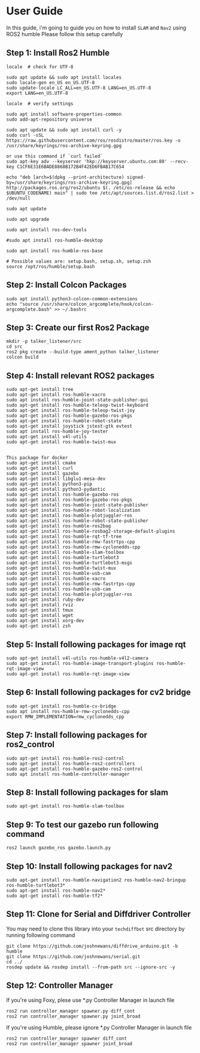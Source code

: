# User Guide

In this guide, i'm going to guide you on how to install `SLAM` and `Nav2` using ROS2 humble
Please follow this setup carefully

## Step 1: Install Ros2 Humble 
```
locale  # check for UTF-8

sudo apt update && sudo apt install locales
sudo locale-gen en_US en_US.UTF-8
sudo update-locale LC_ALL=en_US.UTF-8 LANG=en_US.UTF-8
export LANG=en_US.UTF-8

locale  # verify settings

sudo apt install software-properties-common
sudo add-apt-repository universe

sudo apt update && sudo apt install curl -y
sudo curl -sSL https://raw.githubusercontent.com/ros/rosdistro/master/ros.key -o /usr/share/keyrings/ros-archive-keyring.gpg

or use this command if `curl failed`
sudo apt-key adv --keyserver 'hkp://keyserver.ubuntu.com:80' --recv-key C1CF6E31E6BADE8868B172B4F42ED6FBAB17C654

echo "deb [arch=$(dpkg --print-architecture) signed-by=/usr/share/keyrings/ros-archive-keyring.gpg] http://packages.ros.org/ros2/ubuntu $(. /etc/os-release && echo $UBUNTU_CODENAME) main" | sudo tee /etc/apt/sources.list.d/ros2.list > /dev/null

sudo apt update

sudo apt upgrade

sudo apt install ros-dev-tools

#sudo apt install ros-humble-desktop

sudo apt install ros-humble-ros-base

# Possible values are: setup.bash, setup.sh, setup.zsh
source /opt/ros/humble/setup.bash
```

## Step 2: Install Colcon Packages
```
sudo apt install python3-colcon-common-extensions
echo "source /usr/share/colcon_argcomplete/hook/colcon-argcomplete.bash" >> ~/.bashrc
```

## Step 3: Create our first Ros2 Package
```
mkdir -p talker_listener/src
cd src
ros2 pkg create --build-type ament_python talker_listener
colcon build
```

## Step 4: Install relevant ROS2 packages 
```
sudo apt-get install tree
sudo apt-get install ros-humble-xacro
sudo apt install ros-humble-joint-state-publisher-gui
sudo apt-get install ros-humble-teleop-twist-keyboard
sudo apt-get install ros-humble-teleop-twist-joy
sudo apt-get install ros-humble-gazebo-ros-pkgs 
sudo apt-get install ros-humble-robot-state
sudo apt-get install joystick jstest-gtk evtest
sudo apt install ros-humble-joy-tester
sudo apt-get install v4l-utils
sudo apt-get install ros-humble-twist-mux


This package for docker
sudo apt-get install cmake
sudo apt-get install curl
sudo apt-get install gazebo 
sudo apt-get install libglu1-mesa-dev
sudo apt-get install python3-pip
sudo apt-get install python3-pydantic
sudo apt-get install ros-humble-gazebo-ros
sudo apt-get install ros-humble-gazebo-ros-pkgs
sudo apt-get install ros-humble-joint-state-publisher
sudo apt-get install ros-humble-robot-localization
sudo apt-get install ros-humble-plotjuggler-ros
sudo apt-get install ros-humble-robot-state-publisher
sudo apt-get install ros-humble-ros2bag
sudo apt-get install ros-humble-rosbag2-storage-default-plugins
sudo apt-get install ros-humble-rqt-tf-tree
sudo apt-get install ros-humble-rmw-fastrtps-cpp 
sudo apt-get install ros-humble-rmw-cyclonedds-cpp 
sudo apt-get install ros-humble-slam-toolbox 
sudo apt-get install ros-humble-turtlebot3 
sudo apt-get install ros-humble-turtlebot3-msgs 
sudo apt-get install ros-humble-twist-mux 
sudo apt-get install ros-humble-usb-cam 
sudo apt-get install ros-humble-xacro
sudo apt-get install ros-humble-rmw-fastrtps-cpp
sudo apt-get install ros-humble-usb-cam
sudo apt-get install ros-humble-plotjuggler-ros
sudo apt-get install ruby-dev 
sudo apt-get install rviz 
sudo apt-get install tmux 
sudo apt-get install wget 
sudo apt-get install xorg-dev 
sudo apt-get install zsh
```

## Step 5: Install following packages for image rqt
```
sudo apt-get install v4l-utils ros-humble-v4l2-camera
sudo apt-get install ros-humble-image-transport-plugins ros-humble-rqt-image-view
sudo apt-get install ros-humble-rqt-image-view
```

## Step 6: Install following packages for cv2 bridge
```
sudo apt-get install ros-humble-cv-bridge
sudo apt install ros-humble-rmw-cyclonedds-cpp
export RMW_IMPLEMENTATION=rmw_cyclonedds_cpp
```

## Step 7: Install following packages for ros2_control
```
sudo apt-get install ros-humble-ros2-control
sudo apt-get install ros-humble-ros2-controllers
sudo apt-get install ros-humble-gazebo-ros2-control
sudo apt install ros-humble-controller-manager
```

## Step 8: Install following packages for slam 
```
sudo apt-get install ros-humble-slam-toolbox
```

## Step 9: To test our gazebo run following command
```
ros2 launch gazebo_ros gazebo.launch.py
```

## Step 10: Install following packages for nav2
```
sudo apt-get install ros-humble-navigation2 ros-humble-nav2-bringup ros-humble-turtlebot3*
sudo apt-get install ros-humble-nav2*
sudo apt-get install ros-humble-tf2*
```

## Step 11: Clone for Serial and Diffdriver Controller
You may need to clone this library into your `techdiffbot` src directory by running following command
```
git clone https://github.com/joshnewans/diffdrive_arduino.git -b humble
git clone https://github.com/joshnewans/serial.git
cd ../
rosdep update && rosdep install --from-path src --ignore-src -y
```

## Step 12: Controller Manager
If you're using Foxy, plese use *.py Controller Manager in launch file
```
ros2 run controller_manager spawner.py diff_cont
ros2 run controller_manager spawner.py joint_broad
```

If you're using Humble, please ignore *.py Controller Manager in launch file
```
ros2 run controller_manager spawner diff_cont
ros2 run controller_manager spawner joint_broad
```




